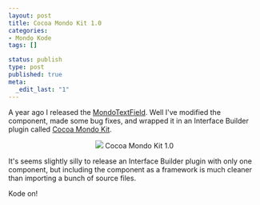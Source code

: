 ```yaml
--- 
layout: post
title: Cocoa Mondo Kit 1.0
categories: 
- Mondo Kode
tags: []

status: publish
type: post
published: true
meta: 
  _edit_last: "1"
---
```

A year ago I released the <a href="http://www.preenandprune.com/cocoamondo/?p=141">MondoTextField</a>. Well I've modified the component, made some bug fixes, and wrapped it in an Interface Builder plugin called <a href="http://mcormier.github.com/CocoaMondoKit/">Cocoa Mondo Kit</a>.

<center>
<a href="http://mcormier.github.com/CocoaMondoKit/"  ><img src="http://mcormier.github.com/CocoaMondoKit/images/zip.png" border=0></a>
Cocoa Mondo Kit 1.0</center>


It's seems slightly silly to release an Interface Builder plugin with only one component, but including the component as a framework is much cleaner than importing a bunch of source files.

Kode on!
